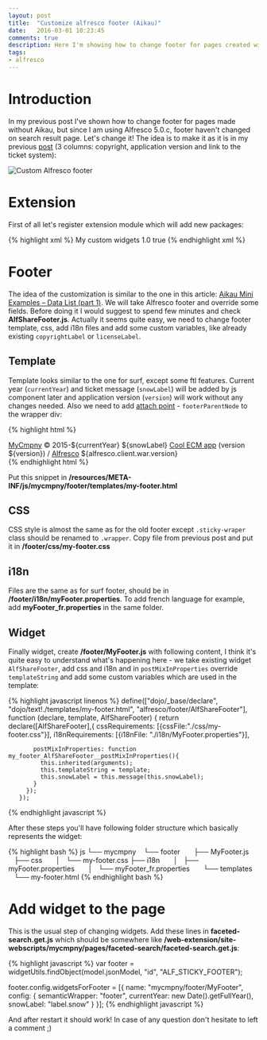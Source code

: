 ```yaml
---
layout: post
title:  "Customize alfresco footer (Aikau)"
date:   2016-03-01 10:23:45
comments: true
description: Here I'm showing how to change footer for pages created with Aikau framework, like Search result page.
tags: 
- alfresco
---
```


# Introduction

In my previous post I've shown how to change footer for pages made without Aikau, but since I am using Alfresco 5.0.c, footer haven't changed on search result page.
Let's change it! The idea is to make it as it is in my previous [post]({{site.url}}/2016/02/customize-alfresco-footer/) (3 columns: copyright, application version and link to the ticket system):

![Custom Alfresco footer]({{site.url}}/images/alfCustomFooter.png)

# Extension

First of all let's register extension module which will add new packages:

{% highlight xml %}
<extension>
  <modules>
    <module>
      <id>My custom widgets</id>
      <version>1.0</version>
      <auto-deploy>true</auto-deploy>
      <configurations>
        <config evaluator="string-compare" condition="WebFramework" replace="false">
          <web-framework>
            <dojo-pages>
              <packages>
                <package name="mycmpny" location="js/mycmpny"/>
              </packages>
            </dojo-pages>
          </web-framework>
        </config>
      </configurations>
    </module>
  </modules>
</extension>
{% endhighlight xml %}

# Footer

The idea of the customization is similar to the one in this article: [Aikau Mini Examples – Data List (part 1)](https://www.alfresco.com/blogs/developer/2014/09/30/aikau-mini-examples-data-list-part-1/). We will take Alfresco footer and override some fields. Before doing it I would suggest to spend few minutes and check **AlfShareFooter.js**. Actually it seems quite easy, we need to change footer template, css, add i18n files and add some custom variables, like already existing `copyrightLabel` or `licenseLabel`.

## Template

Template looks similar to the one for surf, except some ftl features. Current year (`currentYear`) and ticket message (`snowLabel`) will be added by js component later and application version (`version`) will work without any changes needed. Also we need to add [attach point](https://dojotoolkit.org/documentation/tutorials/1.6/templated/) - `footerParentNode` to the wrapper div:

{% highlight html %}
<div class="alfresco-footer-AlfShareFooter" data-dojo-attach-point="footerParentNode">
  <span class="copyrightMycmpny">
    <span><a href="http://home.mycmpny" target="_blank">MyCmpny</a> &copy; 2015-${currentYear}</span>
  </span>

  <span class="snow">
    <span>${snowLabel}</span>
  </span>

  <span class="version">
    <span>
      <a href="#" onclick="Alfresco.module.getAboutShareInstance().show(); return false;">
      Cool ECM app</a> (version ${version}) / 
    <a href="https://www.alfresco.com/">Alfresco</a> ${alfresco.client.war.version}
  </span>
</div>
{% endhighlight html %}

Put this snippet in **/resources/META-INF/js/mycmpny/footer/templates/my-footer.html**

## CSS

CSS style is almost the same as for the old footer except `.sticky-wraper` class should be renamed to `.wrapper`. Copy file from previous post and put it in **/footer/css/my-footer.css**

## i18n

Files are the same as for surf footer, should be in **/footer/i18n/myFooter.properties**. To add french language for example, add **myFooter_fr.properties** in the same folder.

## Widget

Finally widget, create **/footer/MyFooter.js** with following content, I think it's quite easy to understand what's happening here - we take existing widget `AlfShareFooter`, add css and i18n and in `postMixInProperties` override `templateString` and add some custom variables which are used in the template:

{% highlight javascript linenos %}
define(["dojo/_base/declare",
        "dojo/text!./templates/my-footer.html",
        "alfresco/footer/AlfShareFooter"],
       function (declare, template, AlfShareFooter) {
         return declare([AlfShareFooter],{
           cssRequirements: [{cssFile:"./css/my-footer.css"}],
           i18nRequirements: [{i18nFile: "./i18n/MyFooter.properties"}],

           postMixInProperties: function my_footer_AlfShareFooter__postMixInProperties(){
             this.inherited(arguments);
             this.templateString = template;
             this.snowLabel = this.message(this.snowLabel);
           }
         });
       });
{% endhighlight javascript %}

After these steps you'll have following folder structure which basically represents the widget:

{% highlight bash %}
js
└── mycmpny
    └── footer
        ├── MyFooter.js
        ├── css
        │   └── my-footer.css
        ├── i18n
        │   ├── myFooter.properties
        │   └── myFooter_fr.properties
        └── templates
            └── my-footer.html
{% endhighlight bash %}

# Add widget to the page

This is the usual step of changing widgets. Add these lines in **faceted-search.get.js** which should be somewhere like **/web-extension/site-webscripts/mycmpny/pages/faceted-search/faceted-search.get.js**:

{% highlight javascript %}
var footer = widgetUtils.findObject(model.jsonModel, "id", "ALF_STICKY_FOOTER");

footer.config.widgetsForFooter = [{
  name: "mycmpny/footer/MyFooter", config: {
    semanticWrapper: "footer",
    currentYear: new Date().getFullYear(),
    snowLabel: "label.snow"
  }
}];
{% endhighlight javascript %}

And after restart it should work! In case of any question don't hesitate to left a comment ;)